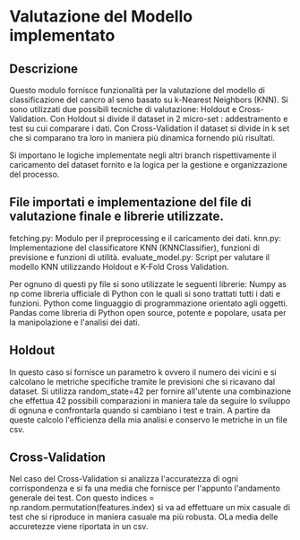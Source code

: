 # Valutazione del Modello implementato
## Descrizione
Questo modulo fornisce funzionalità per la valutazione del modello di classificazione del cancro al seno basato su k-Nearest Neighbors (KNN).
Si sono utilizzati due possibili tecniche di valutazione: Holdout e Cross-Validation.
Con Holdout si divide il dataset in 2 micro-set : addestramento e test su cui comparare i dati.
Con Cross-Validation il dataset si divide in k set che si comparano tra loro in maniera più dinamica fornendo più risultati.

Si importano le logiche implementate negli altri branch rispettivamente il caricamento del dataset fornito e la logica per la gestione e organizzazione del processo.

## File importati e implementazione del file di valutazione finale e librerie utilizzate.
fetching.py: Modulo per il preprocessing e il caricamento dei dati.
knn.py: Implementazione del classificatore KNN (KNNClassifier), funzioni di previsione e funzioni di utilità.
evaluate_model.py: Script per valutare il modello KNN utilizzando Holdout e K-Fold Cross Validation.

Per ognuno di questi py file si sono utilizzate le seguenti librerie:
Numpy as np come libreria ufficiale di Python con le quali si sono trattati tutti i dati e funzioni.
Python come linguaggio di programmazione orientato agli oggetti.
Pandas come libreria di Python open source, potente e popolare, usata per la manipolazione e l'analisi dei dati.

## Holdout
In questo caso si fornisce un parametro k ovvero il numero dei vicini e si calcolano le metriche specifiche tramite le previsioni che si ricavano dal dataset.
Si utilizza random_state=42 per fornire all'utente una combinazione che effettua 42 possibili comparazioni in maniera tale da seguire lo sviluppo di ognuna e confrontarla quando si cambiano i test e train.
A partire da queste calcolo l'efficienza della mia analisi e conservo le metriche in un file csv.

## Cross-Validation
Nel caso del Cross-Validation si analizza l'accuratezza di ogni corrispondenza e si fa una media che fornisce per l'appunto l'andamento generale dei test.
Con questo indices = np.random.permutation(features.index) si va ad effettuare un mix casuale di test che si riproduce in maniera casuale ma più robusta.
OLa media delle accuretezze viene riportata in un csv.

